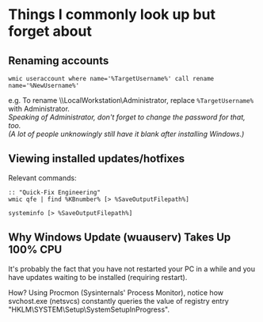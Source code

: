 # Things I commonly look up but forget about
## Renaming accounts

	wmic useraccount where name='%TargetUsername%' call rename name='%NewUsername%'

e.g. To rename \\\\LocalWorkstation\Administrator, replace `%TargetUsername%` with Administrator.  
_Speaking of Administrator, don't forget to change the password for that, too.  
(A lot of people unknowingly still have it blank after installing Windows.)_

## Viewing installed updates/hotfixes
Relevant commands:

	:: "Quick-Fix Engineering"
	wmic qfe | find %KBnumber% [> %SaveOutputFilepath%]
	
	systeminfo [> %SaveOutputFilepath%]

## Why Windows Update (wuauserv) Takes Up 100% CPU
It's probably the fact that you have not restarted your PC in a while and you have updates waiting to be installed (requiring restart).

How? Using Procmon (Sysinternals' Process Monitor), notice how svchost.exe (netsvcs) constantly queries the value of registry entry "HKLM\SYSTEM\Setup\SystemSetupInProgress".
